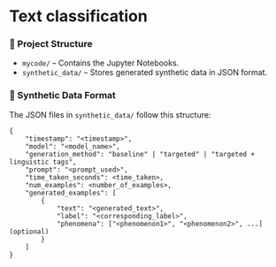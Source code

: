 # Text classification

### 📂 Project Structure

- `mycode/` – Contains the Jupyter Notebooks.
- `synthetic_data/` – Stores generated synthetic data in JSON format.

### 📄 Synthetic Data Format

The JSON files in `synthetic_data/` follow this structure:

```
{
    "timestamp": "<timestamp>",
    "model": "<model_name>",
    "generation_method": "baseline" | "targeted" | "targeted + linguistic tags",
    "prompt": "<prompt_used>",
    "time_taken_seconds": <time_taken>,
    "num_examples": <number_of_examples>,
    "generated_examples": [
        {
            "text": "<generated_text>",
            "label": "<corresponding_label>",
            "phenomena": ["<phenomenon1>", "<phenomenon2>", ...] (optional)
        }
    ]
}

```
